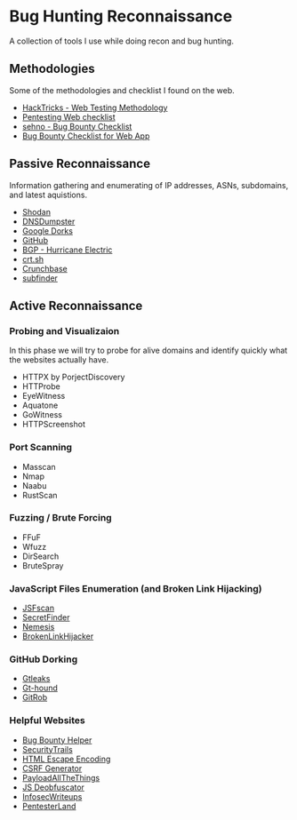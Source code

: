 # Bug Hunting Reconnaissance
A collection of tools I use while doing recon and bug hunting.

## Methodologies
Some of the methodologies and checklist I found on the web.

- [HackTricks - Web Testing Methodology](https://book.hacktricks.xyz/pentesting-web/web-vulnerabilities-methodology)
- [Pentesting Web checklist](https://pentestbook.six2dez.com/others/web-checklist)
- [sehno - Bug Bounty Checklist](https://github.com/sehno/Bug-bounty/blob/master/bugbounty_checklist.md)
- [Bug Bounty Checklist for Web App](https://workbook.securityboat.in/bug-bounty/bug-bounty-checklist/bug-bounty-checklist-for-web-app)

## Passive Reconnaissance
Information gathering and enumerating of IP addresses, ASNs, subdomains, and latest aquistions.
* [Shodan](shodan.io)
* [DNSDumpster](https://dnsdumpster.com)
* [Google Dorks](dorks.faisalahmed.me)
* [GitHub](github.com)
* [BGP - Hurricane Electric](https://bgp.he.net/)
* [crt.sh](crt.sh)
* [Crunchbase ](www.crunchbase.com)
* [subfinder](https://github.com/projectdiscovery/subfinder)


## Active Reconnaissance

### Probing and Visualizaion
In this phase we will try to probe for alive domains and identify quickly what the websites actually have.

* HTTPX by PorjectDiscovery
* HTTProbe
* EyeWitness
* Aquatone
* GoWitness
* HTTPScreenshot

### Port Scanning

* Masscan
* Nmap
* Naabu
* RustScan

### Fuzzing / Brute Forcing

* FFuF
* Wfuzz
* DirSearch
* BruteSpray

### JavaScript Files Enumeration (and Broken Link Hijacking)

* [JSFscan](https://github.com/KathanP19/JSFScan.sh)
* [SecretFinder](https://github.com/m4ll0k/SecretFinder)
* [Nemesis](https://github.com/machinexa2/Nemesis)
* [BrokenLinkHijacker](https://github.com/MayankPandey01/BrokenLinkHijacker)

### GitHub Dorking

* [Gtleaks](https://github.com/zricethezav/gitleaks)
* [Gt-hound](https://github.com/tillson/git-hound)
* [GitRob](https://github.com/michenriksen/gitrob)

### Helpful Websites

* [Bug Bounty Helper](dorks.faisalahmed.me/)
* [SecurityTrails](https://securitytrails.com/)
* [HTML Escape Encoding](https://tools.w3cub.com/html-escape-unescape)
* [CSRF Generator](https://security.love/CSRF-PoC-Genorator/)
* [PayloadAllTheThings](https://github.com/swisskyrepo/PayloadsAllTheThings)
* [JS Deobfuscator](https://deobfuscate.io/)
* [InfosecWriteups](https://infosecwriteups.com/)
* [PentesterLand](https://pentester.land/list-of-bug-bounty-writeups.html)
